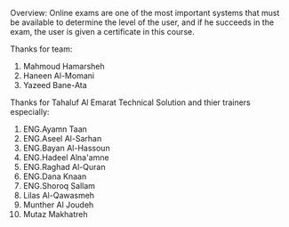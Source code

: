 Overview:
  Online exams are one of the most important systems that must be available to
determine the level of the user, and if he succeeds in the exam, the user is given a
certificate in this course.

Thanks for team:
  1) Mahmoud Hamarsheh
  2) Haneen Al-Momani
  3) Yazeed Bane-Ata
  
Thanks for Tahaluf Al Emarat Technical Solution and thier trainers especially:
  1) ENG.Ayamn Taan
  2) ENG.Aseel Al-Sarhan
  3) ENG.Bayan Al-Hassoun
  4) ENG.Hadeel Alna'amne
  5) ENG.Raghad Al-Quran
  6) ENG.Dana Knaan
  7) ENG.Shoroq Sallam
  8) Lilas Al-Qawasmeh
  9) Munther Al Joudeh
  10) Mutaz Makhatreh
